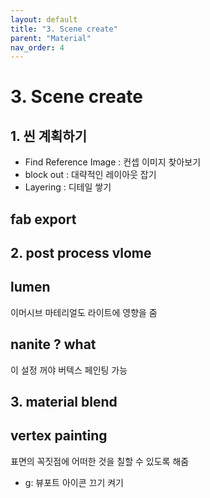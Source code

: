 ```yaml
---
layout: default
title: "3. Scene create"
parent: "Material"
nav_order: 4
---
```


# 3. Scene create
## 1. 씬 계획하기
- Find Reference Image : 컨셉 이미지 찾아보기
- block out : 대략적인 레이아웃 잡기
- Layering : 디테일 쌓기

## fab export

## 2. post process vlome

## lumen
이머시브 마테리얼도 라이트에 영향을 줌

## nanite ? what
이 설정 꺼야 버텍스 페인팅 가능

## 3. material blend

## vertex painting
표면의 꼭짓점에 어떠한 것을 칠할 수 있도록 해줌



- g: 뷰포트 아이콘 끄기 켜기